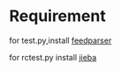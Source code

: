 # Requirement

for test.py,install [feedparser](https://github.com/kurtmckee/feedparser)

for rctest.py install [jieba](https://github.com/fxsjy/jieba)